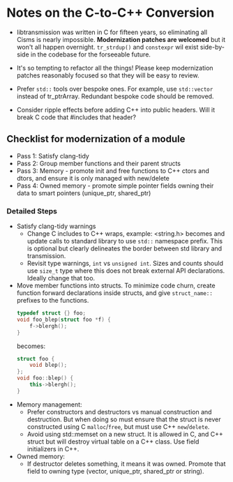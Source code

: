 # Notes on the C-to-C++ Conversion

- libtransmission was written in C for fifteen years, so eliminating all Cisms is nearly impossible. **Modernization
  patches are welcomed** but it won't all happen overnight. `tr_strdup()` and `constexpr` wil exist side-by-side in the
  codebase for the forseeable future.

- It's so tempting to refactor all the things! Please keep modernization patches reasonably focused so that they will be
  easy to review.

- Prefer `std::` tools over bespoke ones. For example, use `std::vector`
  instead of tr_ptrArray. Redundant bespoke code should be removed.

- Consider ripple effects before adding C++ into public headers. Will it break C code that #includes that header?

## Checklist for modernization of a module

- Pass 1: Satisfy clang-tidy
- Pass 2: Group member functions and their parent structs
- Pass 3: Memory - promote init and free functions to C++ ctors and dtors, and ensure it is only managed with new/delete
- Pass 4: Owned memory - promote simple pointer fields owning their data to smart pointers (unique_ptr, shared_ptr)

### Detailed Steps

- Satisfy clang-tidy warnings
    - Change C includes to C++ wraps, example: <string.h> becomes <cstring> and update calls to standard library to
      use `std::` namespace prefix. This is optional but clearly delineates the border between std library and
      transmission.
    - Revisit type warnings, `int` vs `unsigned int`. Sizes and counts should use `size_t` type where this does not
      break external API declarations. Ideally change that too.
- Move member functions into structs. To minimize code churn, create function forward declarations inside structs, and
  give `struct_name::` prefixes to the functions.
   ```c++
   typedef struct {} foo;
   void foo_blep(struct foo *f) {
       f->blergh();
   }
   ```
  becomes:
   ```c++
   struct foo {
       void blep(); 
   };
   void foo::blep() {
       this->blergh(); 
   }
   ```
- Memory management:
    - Prefer constructors and destructors vs manual construction and destruction. But when doing so must ensure that the
      struct is never constructed using C `malloc`/`free`, but must use C++ `new`/`delete`.
    - Avoid using std::memset on a new struct. It is allowed in C, and C++ struct but will destroy virtual table on a
      C++ class. Use field initializers in C++.
- Owned memory:
    - If destructor deletes something, it means it was owned. Promote that field to owning type (vector, unique_ptr,
      shared_ptr or string).
  